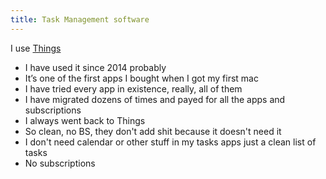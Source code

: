 ```yaml
---
title: Task Management software
---
```


I use [Things](https://culturedcode.com/things/)

- I have used it since 2014 probably
- It’s one of the first apps I bought when I got my first mac
- I have tried every app in existence, really, all of them
- I have migrated dozens of times and payed for all the apps and subscriptions
- I always went back to Things
- So clean, no BS, they don't add shit because it doesn't need it
- I don't need calendar or other stuff in my tasks apps just a clean list of
  tasks
- No subscriptions

